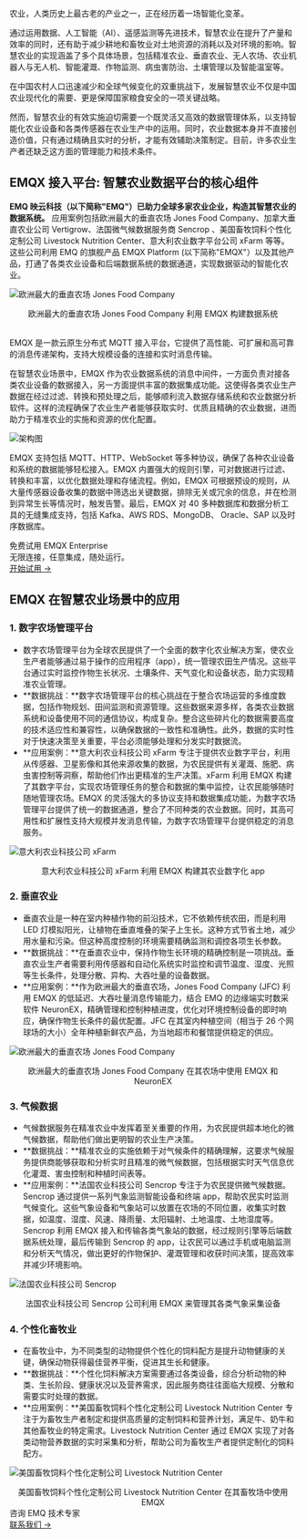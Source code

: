 农业，人类历史上最古老的产业之一，正在经历着一场智能化变革。

通过运用数据、人工智能（AI）、遥感监测等先进技术，智慧农业在提升了产量和效率的同时，还有助于减少耕地和畜牧业对土地资源的消耗以及对环境的影响。智慧农业的实现涵盖了多个具体场景，包括精准农业、垂直农业、无人农场、农业机器人与无人机、智能灌溉、作物监测、病虫害防治、土壤管理以及智能温室等。

在中国农村人口迅速减少和全球气候变化的双重挑战下，发展智慧农业不仅是中国农业现代化的需要、更是保障国家粮食安全的一项关键战略。

然而，智慧农业的有效实施迫切需要一个既灵活又高效的数据管理体系，以支持智能化农业设备和各类传感器在农业生产中的运用。同时，农业数据本身并不直接创造价值，只有通过精确且实时的分析，才能有效辅助决策制定。目前，许多农业生产者还缺乏这方面的管理能力和技术条件。

## EMQX 接入平台: 智慧农业数据平台的核心组件

**EMQ 映云科技（以下简称"EMQ"）已助力全球多家农业企业，构造其智慧农业的数据系统。** 应用案例包括欧洲最大的垂直农场 Jones Food Company、加拿大垂直农业公司 Vertigrow、法国微气候数据服务商 Sencrop 、美国畜牧饲料个性化定制公司 Livestock Nutrition Center、意大利农业数字平台公司 xFarm 等等。这些公司利用 EMQ 的旗舰产品 EMQX Platform (以下简称"EMQX"）以及其他产品，打通了各类农业设备和后端数据系统的数据通道，实现数据驱动的智能化农业。

![欧洲最大的垂直农场 Jones Food Company](https://assets.emqx.com/images/f035e98f96e8fdd35cb2f2a2cf044592.png)

<center>欧洲最大的垂直农场 Jones Food Company 利用 EMQX 构建数据系统</center>

<br>

EMQX 是一款云原生分布式 MQTT 接入平台，它提供了高性能、可扩展和高可靠的消息传递架构，支持大规模设备的连接和实时消息传输。 

在智慧农业场景中，EMQX 作为农业数据系统的消息中间件，一方面负责对接各类农业设备的数据接入，另一方面提供丰富的数据集成功能。这使得各类农业生产数据在经过过滤、转换和预处理之后，能够顺利流入数据存储系统和农业数据分析软件。这样的流程确保了农业生产者能够获取实时、优质且精确的农业数据，进而助力于精准农业的实施和资源的优化配置。

![架构图](https://assets.emqx.com/images/a814763bcb365caa903599c277326f07.png)

EMQX 支持包括 MQTT、HTTP、WebSocket 等多种协议，确保了各种农业设备和系统的数据能够轻松接入。EMQX 内置强大的规则引擎，可对数据进行过滤、转换和丰富，以优化数据处理和存储流程。例如，EMQX 可根据预设的规则，从大量传感器设备收集的数据中筛选出关键数据，排除无关或冗余的信息，并在检测到异常生长等情况时，触发告警。最后，EMQX 对 40 多种数据库和数据分析工具的无缝集成支持，包括 Kafka、AWS RDS、MongoDB、 Oracle、SAP 以及时序数据库。 

<section class="promotion">
    <div>
        免费试用 EMQX Enterprise
            <div>无限连接，任意集成，随处运行。</div>
    </div>
    <a href="https://www.emqx.com/zh/try?tab=self-managed" class="button is-gradient">开始试用 →</a>
</section>

## EMQX 在智慧农业场景中的应用

### **1. 数字农场管理平台**

- 数字农场管理平台为全球农民提供了一个全面的数字化农业解决方案，使农业生产者能够通过易于操作的应用程序（app），统一管理农田生产情况。这些平台通过实时监控作物生长状况、土壤条件、天气变化和设备状态，助力实现精准农业管理。
- **数据挑战：**数字农场管理平台的核心挑战在于整合农场运营的多维度数据，包括作物规划、田间监测和资源管理。这些数据来源多样，各类农业数据系统和设备使用不同的通信协议，构成复杂。整合这些碎片化的数据需要高度的技术适应性和兼容性，以确保数据的一致性和准确性。此外，数据的实时性对于快速决策至关重要，平台必须能够处理和分发实时数据流。
- **应用案例：**意大利农业科技公司 xFarm 专注于提供农业数字平台，利用从传感器、卫星影像和其他来源收集的数据，为农民提供有关灌溉、施肥、病虫害控制等洞察，帮助他们作出更精准的生产决策。xFarm 利用 EMQX 构建了其数字平台，实现农场管理任务的整合和数据的集中监控，让农民能够随时随地管理农场。EMQX 的灵活强大的多协议支持和数据集成功能，为数字农场管理平台提供了统一的数据通道，整合了不同种类的农业数据。同时，其高可用性和扩展性支持大规模并发消息传输，为数字农场管理平台提供稳定的消息服务。

![意大利农业科技公司 xFarm ](https://assets.emqx.com/images/3e80a6a0df9e1ce581946ae233683610.png)

<center>意大利农业科技公司 xFarm 利用 EMQX 构建其农业数字化 app</center>

### **2. 垂直农业**

- 垂直农业是一种在室内种植作物的前沿技术，它不依赖传统农田，而是利用 LED 灯模拟阳光，让植物在垂直堆叠的架子上生长。这种方式节省土地，减少用水量和污染。但这种高度控制的环境需要精确监测和调控各项生长参数。
- **数据挑战：**在垂直农业中，保持作物生长环境的精确控制是一项挑战。垂直农业生产者需要利用传感器和自动化系统实时监控和调节温度、湿度、光照等生长条件，处理分散、异构、大吞吐量的设备数据。
- **应用案例：**作为欧洲最大的垂直农场，Jones Food Company (JFC) 利用 EMQX 的低延迟、大吞吐量消息传输能力，结合 EMQ 的边缘端实时数采软件 NeuronEX，精确管理和控制种植进度，优化对环境控制设备的即时响应，确保作物生长条件的最优配置。JFC 在其室内种植空间（相当于 26 个网球场的大小）全年种植新鲜农产品，为当地超市和餐馆提供稳定的供应。

![欧洲最大的垂直农场 Jones Food Company](https://assets.emqx.com/images/5a199396f6bf33475aeef015d3eb7174.png)

<center>欧洲最大的垂直农场 Jones Food Company 在其农场中使用 EMQX 和 NeuronEX</center>

### **3. 气候数据**

- 气候数据服务在精准农业中发挥着至关重要的作用，为农民提供超本地化的微气候数据，帮助他们做出更明智的农业生产决策。
- **数据挑战：**精准农业的实施依赖于对气候条件的精确理解，这要求气候服务提供商能够获取和分析实时且精准的微气候数据，包括根据实时天气信息优化灌溉、害虫控制和种植时间表等。
- **应用案例：**法国农业科技公司 Sencrop 专注于为农民提供微气候数据。Sencrop 通过提供一系列气象监测智能设备和终端 app，帮助农民实时监测气候变化。这些气象设备和气象站可以放置在农场的不同位置，收集实时数据，如温度、湿度、风速、降雨量、太阳辐射、土地温度、土地湿度等。Sencrop 利用 EMQX 接入和传输各类气象站的数据，经过规则引擎等后端数据系统处理，最后传输到 Sencrop 的 app，让农民可以通过手机或电脑监测和分析天气情况，做出更好的作物保护、灌溉管理和收获时间决策，提高效率并减少环境影响。

![法国农业科技公司 Sencrop ](https://assets.emqx.com/images/8cff1a82063a61a40cc1aacc2649b1c0.png)

<center>法国农业科技公司 Sencrop 公司利用 EMQX 来管理其各类气象采集设备</center>

### 4. 个性化畜牧业

- 在畜牧业中，为不同类型的动物提供个性化的饲料配方是提升动物健康的关键，确保动物获得最佳营养平衡，促进其生长和健康。
- **数据挑战：**个性化饲料解决方案需要通过各类设备，综合分析动物的种类、生长阶段、健康状况以及营养需求，因此服务商往往面临大规模、分散和需要实时处理的数据。
- **应用案例：**美国畜牧饲料个性化定制公司 Livestock Nutrition Center 专注于为畜牧生产者制定和提供高质量的定制饲料和营养计划，满足牛、奶牛和其他畜牧业的特定需求。Livestock Nutrition Center 通过 EMQX 实现了对各类动物营养数据的实时采集和分析，帮助公司为畜牧生产者提供定制化的饲料配方。

![美国畜牧饲料个性化定制公司 Livestock Nutrition Center](https://assets.emqx.com/images/dddcaa5db83276a9b62ea978c6fc646c.png)

<center>美国畜牧饲料个性化定制公司 Livestock Nutrition Center 在其畜牧场中使用 EMQX</center>

<section class="promotion">
    <div>
        咨询 EMQ 技术专家
    </div>
    <a href="https://www.emqx.com/zh/contact?product=solutions" class="button is-gradient">联系我们 →</a>
</section>

